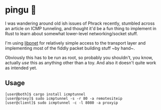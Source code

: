 # pingu 🐧
I was wandering around old ish issues of Phrack recently, stumbled across an article on ICMP tunneling, and thought it'd be a fun thing to implement in Rust to learn about somewhat lower-level networking/socket stuff.

I'm using [libpnet](https://github.com/libpnet/libpnet) for relatively simple access to the transport layer and implementing most of the fiddly packet building stuff \~by hand\~.

Obviously this has to be run as root, so probably you shouldn't, you know, actually *use* this as anything other than a toy. And also it doesn't quite work as intended yet.

## Usage
```
[user@both]$ cargo install icmptunnel
[user@proxy]$ sudo icmptunnel -s -r 80 -a remotesiteip
[user@client]$ sudo icmptunnel -c -l 8080 -a proxyip
```
